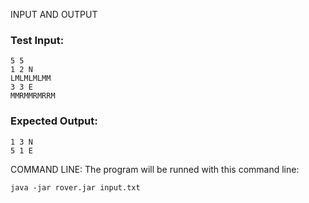 
INPUT AND OUTPUT
### Test Input:
 	5 5
 	1 2 N
 	LMLMLMLMM
 	3 3 E
 	MMRMMRMRRM
### Expected Output:
 	1 3 N
 	5 1 E

COMMAND LINE:
The program will be runned with this command line:

 	java -jar rover.jar input.txt

